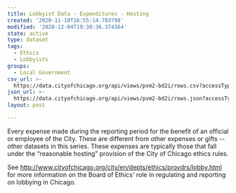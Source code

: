 ```yaml
---
title: Lobbyist Data - Expenditures - Hosting
created: '2020-11-10T16:55:14.783798'
modified: '2020-12-04T19:30:36.374164'
state: active
type: dataset
tags:
  - Ethics
  - Lobbyists
groups:
  - Local Government
csv_url: >-
  https://data.cityofchicago.org/api/views/pvm2-bd2i/rows.csv?accessType=DOWNLOAD
json_url: >-
  https://data.cityofchicago.org/api/views/pvm2-bd2i/rows.json?accessType=DOWNLOAD
layout: post

---
```

Every expense made during the reporting period for the benefit of an official or employee of the City.  These are different from other expenses or gifts -- other datasets in this series. These expenses are typically those that fall under the “reasonable hosting” provision of the City of Chicago ethics rules.

See http://www.cityofchicago.org/city/en/depts/ethics/provdrs/lobby.html for more information on the Board of Ethics' role in regulating and reporting on lobbying in Chicago.
